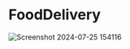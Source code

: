 # FoodDelivery

![Screenshot 2024-07-25 154116](https://github.com/user-attachments/assets/59db9194-6102-4fb5-b152-28e52019a171)
